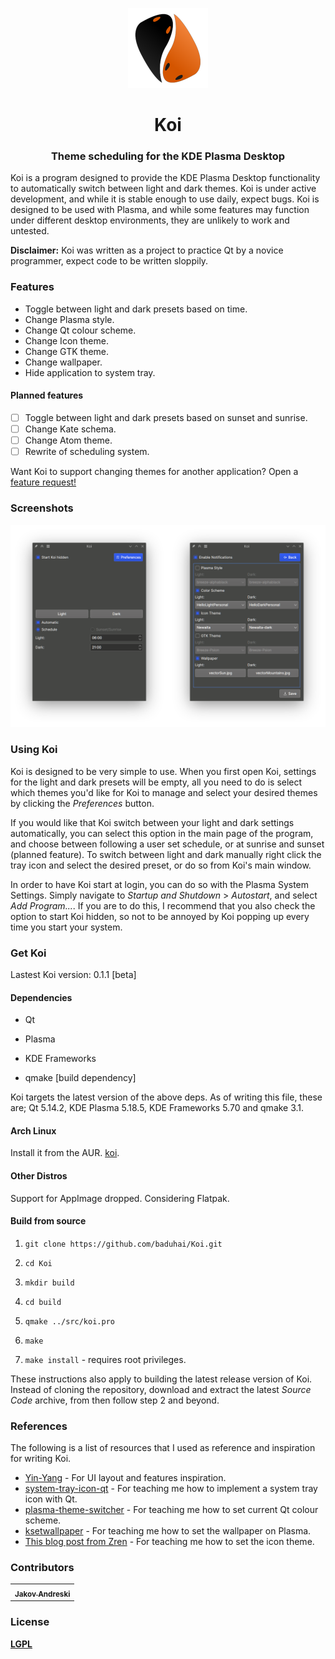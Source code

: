 <p align="center"><img src="src/resources/icons/koi.svg" alt="Koi" width="128" height="128"></p>

<h1 align="center">Koi</h1> 

<h3 align="center">Theme scheduling for the KDE Plasma Desktop</h3>

Koi is a program designed to provide the KDE Plasma Desktop functionality to automatically switch between light and dark themes. Koi is under active development, and while it is stable enough to use daily, expect bugs. Koi is designed to be used with Plasma, and while some features may function under different desktop environments, they are unlikely to work and untested.

**Disclaimer:** Koi was written as a project to practice Qt by a novice programmer,  expect code to be written sloppily.

### Features

- Toggle between light and dark presets based on time.
- Change Plasma style.
- Change Qt colour scheme.
- Change Icon theme.
- Change GTK theme.
- Change wallpaper.
- Hide application to system tray.

#### Planned features

- [ ] Toggle between light and dark presets based on sunset and sunrise.
- [ ] Change Kate schema.
- [ ] Change Atom theme.
- [ ] Rewrite of scheduling system.

Want Koi to support changing themes for another application? Open a [feature request!](https://github.com/baduhai/Koi/issues/new?assignees=&labels=feature+request&template=feature_request.md&title=%5BREQUEST%5D)

### Screenshots

![Screenshot](screenshot.png)

### Using Koi

Koi is designed to be very simple to use. When you first open Koi, settings for the light and dark presets will be empty, all you need to do is select which themes you'd like for Koi to manage and select your desired themes by clicking the *Preferences* button. 

If you would like that Koi switch between your light and dark settings automatically, you can select this option in the main page of the program, and choose between following a user set schedule, or at sunrise and sunset (planned feature). To switch between light and dark manually right click the tray icon and select the desired preset, or do so from Koi's main window.

In order to have Koi start at login, you can do so with the Plasma System Settings. Simply navigate to *Startup and Shutdown* > *Autostart*, and select *Add Program...*. If you are to do this, I recommend that you also check the option to start Koi hidden, so not to be annoyed by Koi popping up every time you start your system.

### Get Koi

Lastest Koi version: 0.1.1 [beta]

#### Dependencies

- Qt

- Plasma

- KDE Frameworks

- qmake [build dependency]

Koi targets the latest version of the above deps. As of writing this file, these are; Qt 5.14.2, KDE Plasma 5.18.5, KDE Frameworks 5.70 and qmake 3.1.

#### Arch Linux

Install it from the AUR. [koi](https://aur.archlinux.org/packages/koi/).

#### Other Distros

Support for AppImage dropped. Considering Flatpak.

#### Build from source

1. `git clone https://github.com/baduhai/Koi.git`

2. `cd Koi`

3. `mkdir build`

4. `cd build`

5. `qmake ../src/koi.pro`

6. `make`

7. `make install` - requires root privileges.

These instructions also apply to building the latest release version of Koi. Instead of cloning the repository, download and extract the latest *Source Code* archive, from then follow step 2 and beyond.

### References

The following is a list of resources that I used as reference and inspiration for writing Koi.

- [Yin-Yang](https://github.com/daehruoydeef/Yin-Yang) - For UI layout and features inspiration.
- [system-tray-icon-qt](https://github.com/C0D1UM/system-tray-icon-qt) - For teaching me how to implement a system tray icon with Qt.
- [plasma-theme-switcher](https://github.com/maldoinc/plasma-theme-switcher) - For teaching me how to set current Qt colour scheme.
- [ksetwallpaper](https://github.com/pashazz/ksetwallpaper) - For teaching me how to set the wallpaper on Plasma.
- [This blog post from Zren](https://zren.github.io/2020/04/28/how-to-change-plasma-icon-theme-in-the-terminal) - For teaching me how to set the icon theme.

### Contributors

<table style="width=100%">
	<tr>
		<td align="center">
			<a href="https://github.com/jandreski"><img src="https://avatars3.githubusercontent.com/u/47537097?s=460&v=4" width="40px;" alt=""/><sub><b>Jakov Andreski</b></sub></a>
		</td>
	</tr>
</table>


### License

[**LGPL**](LICENSE)
